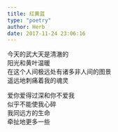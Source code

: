 ```yaml
---  
title: 红黄蓝  
type: "poetry"  
author: Herb  
date: 2017-11-24 23:06:16  
---  
```

今天的武大天是清澈的  
阳光和黄叶温暖  
在这个人间极远处有诸多非人间的图景  
遥远地刺痛着我的魂灵  

爱你爱得过深和你不爱我  
似乎不能使我心碎  
我同远方的生命  
牵扯地更多一些